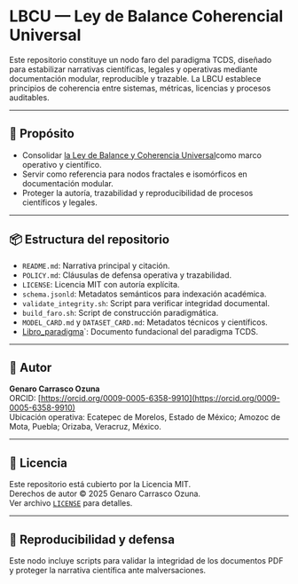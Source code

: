 # LBCU — Ley de Balance Coherencial Universal

Este repositorio constituye un nodo faro del paradigma TCDS, diseñado para estabilizar narrativas científicas, legales y operativas mediante documentación modular, reproducible y trazable. La LBCU establece principios de coherencia entre sistemas, métricas, licencias y procesos auditables.

---

## 📘 Propósito

- Consolidar [la Ley de Balance y Coherencia Universal](docs/Ley_de_Balance_Coherencial_Universl.pdf)como marco operativo y científico.
- Servir como referencia para nodos fractales e isomórficos en documentación modular.
- Proteger la autoría, trazabilidad y reproducibilidad de procesos científicos y legales.

---

## 📦 Estructura del repositorio

- `README.md`: Narrativa principal y citación.
- `POLICY.md`: Cláusulas de defensa operativa y trazabilidad.
- `LICENSE`: Licencia MIT con autoría explícita.
- `schema.jsonld`: Metadatos semánticos para indexación académica.
- `validate_integrity.sh`: Script para verificar integridad documental.
- `build_faro.sh`: Script de construcción paradigmática.
- `MODEL_CARD.md` y `DATASET_CARD.md`: Metadatos técnicos y científicos.
- [Libro_paradigma](docs/Libro_Paradigma_TCDS.pdf)`: Documento fundacional del paradigma TCDS.

---

## 🧠 Autor

**Genaro Carrasco Ozuna**  
ORCID: [https://orcid.org/0009-0005-6358-9910](https://orcid.org/0009-0005-6358-9910)  
Ubicación operativa: Ecatepec de Morelos, Estado de México; Amozoc de Mota, Puebla; Orizaba, Veracruz, México.

---

## 🔐 Licencia

Este repositorio está cubierto por la Licencia MIT.  
Derechos de autor © 2025 Genaro Carrasco Ozuna.  
Ver archivo [`LICENSE`](LICENSE) para detalles.

---

## 🧪 Reproducibilidad y defensa

Este nodo incluye scripts para validar la integridad de los documentos PDF y proteger la narrativa científica ante malversaciones.

```bash validate_integrity.sh
